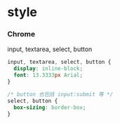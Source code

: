 # style

### Chrome

input, textarea, select, button

```css
input, textarea, select, button {
  display: inline-block;
  font: 13.3333px Arial;
}

/* button 也包括 input:submit 等 */
select, button {
  box-sizing: border-box;
}
```

